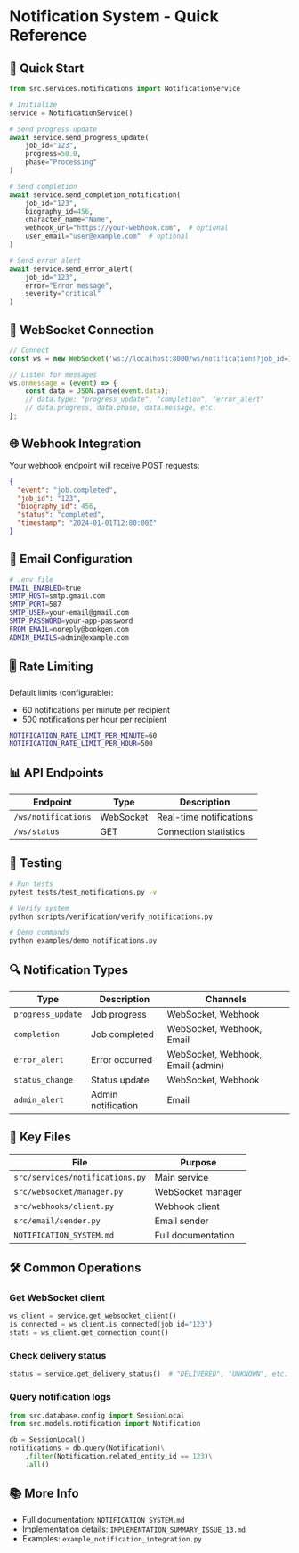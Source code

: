 # Notification System - Quick Reference

## 🚀 Quick Start

```python
from src.services.notifications import NotificationService

# Initialize
service = NotificationService()

# Send progress update
await service.send_progress_update(
    job_id="123",
    progress=50.0,
    phase="Processing"
)

# Send completion
await service.send_completion_notification(
    job_id="123",
    biography_id=456,
    character_name="Name",
    webhook_url="https://your-webhook.com",  # optional
    user_email="user@example.com"  # optional
)

# Send error alert
await service.send_error_alert(
    job_id="123",
    error="Error message",
    severity="critical"
)
```

## 🔌 WebSocket Connection

```javascript
// Connect
const ws = new WebSocket('ws://localhost:8000/ws/notifications?job_id=123');

// Listen for messages
ws.onmessage = (event) => {
    const data = JSON.parse(event.data);
    // data.type: "progress_update", "completion", "error_alert"
    // data.progress, data.phase, data.message, etc.
};
```

## 🌐 Webhook Integration

Your webhook endpoint will receive POST requests:

```json
{
  "event": "job.completed",
  "job_id": "123",
  "biography_id": 456,
  "status": "completed",
  "timestamp": "2024-01-01T12:00:00Z"
}
```

## 📧 Email Configuration

```bash
# .env file
EMAIL_ENABLED=true
SMTP_HOST=smtp.gmail.com
SMTP_PORT=587
SMTP_USER=your-email@gmail.com
SMTP_PASSWORD=your-app-password
FROM_EMAIL=noreply@bookgen.com
ADMIN_EMAILS=admin@example.com
```

## 🎚️ Rate Limiting

Default limits (configurable):
- 60 notifications per minute per recipient
- 500 notifications per hour per recipient

```bash
NOTIFICATION_RATE_LIMIT_PER_MINUTE=60
NOTIFICATION_RATE_LIMIT_PER_HOUR=500
```

## 📊 API Endpoints

| Endpoint | Type | Description |
|----------|------|-------------|
| `/ws/notifications` | WebSocket | Real-time notifications |
| `/ws/status` | GET | Connection statistics |

## 🧪 Testing

```bash
# Run tests
pytest tests/test_notifications.py -v

# Verify system
python scripts/verification/verify_notifications.py

# Demo commands
python examples/demo_notifications.py
```

## 🔍 Notification Types

| Type | Description | Channels |
|------|-------------|----------|
| `progress_update` | Job progress | WebSocket, Webhook |
| `completion` | Job completed | WebSocket, Webhook, Email |
| `error_alert` | Error occurred | WebSocket, Webhook, Email (admin) |
| `status_change` | Status update | WebSocket, Webhook |
| `admin_alert` | Admin notification | Email |

## 📁 Key Files

| File | Purpose |
|------|---------|
| `src/services/notifications.py` | Main service |
| `src/websocket/manager.py` | WebSocket manager |
| `src/webhooks/client.py` | Webhook client |
| `src/email/sender.py` | Email sender |
| `NOTIFICATION_SYSTEM.md` | Full documentation |

## 🛠️ Common Operations

### Get WebSocket client
```python
ws_client = service.get_websocket_client()
is_connected = ws_client.is_connected(job_id="123")
stats = ws_client.get_connection_count()
```

### Check delivery status
```python
status = service.get_delivery_status()  # "DELIVERED", "UNKNOWN", etc.
```

### Query notification logs
```python
from src.database.config import SessionLocal
from src.models.notification import Notification

db = SessionLocal()
notifications = db.query(Notification)\
    .filter(Notification.related_entity_id == 123)\
    .all()
```

## 📚 More Info

- Full documentation: `NOTIFICATION_SYSTEM.md`
- Implementation details: `IMPLEMENTATION_SUMMARY_ISSUE_13.md`
- Examples: `example_notification_integration.py`
